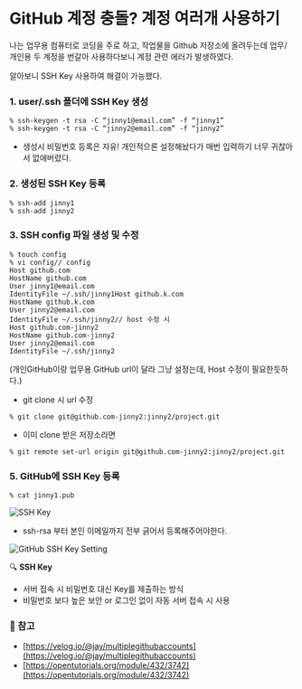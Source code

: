 # GitHub 계정 충돌? 계정 여러개 사용하기



나는 업무용 컴퓨터로 코딩을 주로 하고, 작업물을 Github 저장소에 올려두는데 업무/개인용 두 계정을 번갈아 사용하다보니 계정 관련 에러가 발생하였다.

알아보니 SSH Key 사용하여 해결이 가능했다.

### **1. user/.ssh 폴더에 SSH Key 생성** <a id="86fc"></a>

```text
% ssh-keygen -t rsa -C “jinny1@email.com” -f “jinny1”
% ssh-keygen -t rsa -C “jinny2@email.com” -f “jinny2”
```

* 생성시 비밀번호 등록은 자유! 개인적으론 설정해놨다가 매번 입력하기 너무 귀찮아서 없애버렸다.

### **2. 생성된 SSH Key 등록** <a id="1c4e"></a>

```text
% ssh-add jinny1
% ssh-add jinny2
```

### **3. SSH config 파일 생성 및 수정** <a id="ab23"></a>

```text
% touch config
% vi config// config
Host github.com
HostName github.com
User jinny1@email.com
IdentityFile ~/.ssh/jinny1Host github.k.com
HostName github.k.com
User jinny2@email.com
IdentityFile ~/.ssh/jinny2// host 수정 시
Host github.com-jinny2
HostName github.com-jinny2
User jinny2@email.com
IdentityFile ~/.ssh/jinny2
```

\(개인GitHub이랑 업무용 GitHub url이 달라 그냥 설정는데, Host 수정이 필요한듯하다.\)

* git clone 시 url 수정

```text
% git clone git@github.com-jinny2:jinny2/project.git
```

* 이미 clone 받은 저장소라면

```text
% git remote set-url origin git@github.com-jinny2:jinny2/project.git
```

### **5. GitHub에 SSH Key 등록** <a id="e0fb"></a>

```text
% cat jinny1.pub
```

![SSH Key](https://miro.medium.com/max/1968/1*VWQH5_5wZU6zKdXsSbhU8g.png)

* ssh-rsa 부터 본인 이메일까지 전부 긁어서 등록해주어야한다.

![GitHub SSH Key Setting](https://miro.medium.com/max/3640/1*hHtVJwh2cl-DNNrh-dBT7A.png)

🔍 **SSH Key**

* 서버 접속 시 비밀번호 대신 Key를 제출하는 방식
* 비밀번호 보다 높은 보안 or 로그인 없이 자동 서버 접속 시 사용

### 📰 참고 <a id="5b8a"></a>

* [https://velog.io/@jay/multiplegithubaccounts](https://velog.io/@jay/multiplegithubaccounts)
* [https://opentutorials.org/module/432/3742](https://opentutorials.org/module/432/3742)

